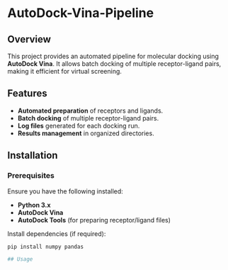 # AutoDock-Vina-Pipeline

## Overview
This project provides an automated pipeline for molecular docking using **AutoDock Vina**. It allows batch docking of multiple receptor-ligand pairs, making it efficient for virtual screening.

## Features
- **Automated preparation** of receptors and ligands.
- **Batch docking** of multiple receptor-ligand pairs.
- **Log files** generated for each docking run.
- **Results management** in organized directories.

## Installation
### **Prerequisites**
Ensure you have the following installed:
- **Python 3.x**
- **AutoDock Vina**
- **AutoDock Tools** (for preparing receptor/ligand files)

Install dependencies (if required):
```bash
pip install numpy pandas

## Usage



